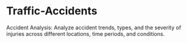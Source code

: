 # Traffic-Accidents
Accident Analysis: Analyze accident trends, types, and the severity of injuries across different locations, time periods, and conditions. 
